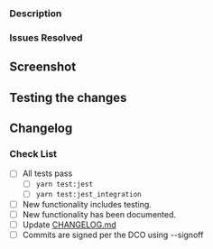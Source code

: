 ### Description

<!-- Describe what this change achieves-->

### Issues Resolved

<!-- List any issues this PR will resolve. Prefix the issue with the keyword closes, fixes, fix -->
<!-- Example: closes #1234 or fixes <Issue_URL> -->

## Screenshot

<!-- Attach any relevant screenshots. Any change to the UI requires an attached screenshot in the PR Description -->

## Testing the changes

<!--
  Please provide detailed steps for validating your changes. This could involve specific commands to run,
  pages to visit, scenarios to try or any other information that would help reviewers verify
  the functionality of your change
-->

## Changelog
<!--
Add each of the changelog entries as a line item in this section. e.g.
- fix: Updates the graph
- feat: Adds a new feature

If this chnage does not need to added to the changelog, just add a single `skip` line e.g.
- skip

Valid prefixes: breaking, deprecate, feat, fix, infra, doc, chore, refactor, test
-->


### Check List

- [ ] All tests pass
  - [ ] `yarn test:jest`
  - [ ] `yarn test:jest_integration`
- [ ] New functionality includes testing.
- [ ] New functionality has been documented.
- [ ] Update [CHANGELOG.md](./../CHANGELOG.md)
- [ ] Commits are signed per the DCO using --signoff
